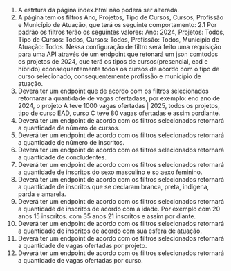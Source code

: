 1. A estrtura da página index.html não poderá ser alterada.
2. A página tem os filtros Ano, Projetos, Tipo de Cursos, Cursos, Profissão e Município de Atuação, que terá os seguinte comportamento:
    2.1 Por padrão os filtros terão os seguintes valores: Ano: 2024, Projetos: Todos, Tipo de Cursos: Todos, Cursos: Todos, Profissão: Todos, Município de Atuação: Todos. Nessa configuração de filtro será feito uma requisição para uma API através de um endpoint que retonará um json comtodos os projetos de 2024, que terá os tipos de cursos(presencial, ead e híbrido) econsequentemente todos os cursos de acordo com o tipo de curso selecionado, consequentemente profissão e município de atuação.
3. Deverá ter um endpoint que de acordo com os filtros selecionados retornarar a quantidade de vagas ofertadass, por exemplo: eno ano de  2024, o projeto A teve 1000 vagas ofertadas | 2025, todos os projetos, tipo de curso  EAD, curso C teve 80 vagas ofertadas e assim pordiante.
4. Deverá ter um endpoint de acordo com os filtros selecionados retornará a quantidade de número de cursos.
5. Deverá ter um endpoint de acordo com os filtros selecionados retornará a quantidade de número de inscritos.
6. Deverá ter um endpoint de acordo com os filtros selecionados retornará a quantidade de concludentes.
7. Deverá ter um endpoint de acordo com os filtros selecionados retornará a quantidade de inscritos do sexo masculino e so aexo feminino.
8. Deverá ter um endpoint de acordo com os filtros selecionados retornará a quantidade de inscritos que se declaram branca, preta, indigena, parda e amarela.
9. Deverá ter um endpoint de acordo com os filtros selecionados retornará a quantidade de inscritos de acordo com a idade. Por exemplo com 20 anos 15 inscritos. com 35 anos 21 inscritos e assim por diante.
10. Deverá ter um endpoint de acordo com os filtros selecionados retornará a quantidade de inscritos de acordo com sua esfera de atuação.
11. Deverá ter um endpoint de acordo com os filtros selecionados retornará a quantidade de vagas ofertadas  por projeto.
12. Deverá ter um endpoint de acordo com os filtros selecionados retornará a quantidade de vagas ofertadas  por curso.